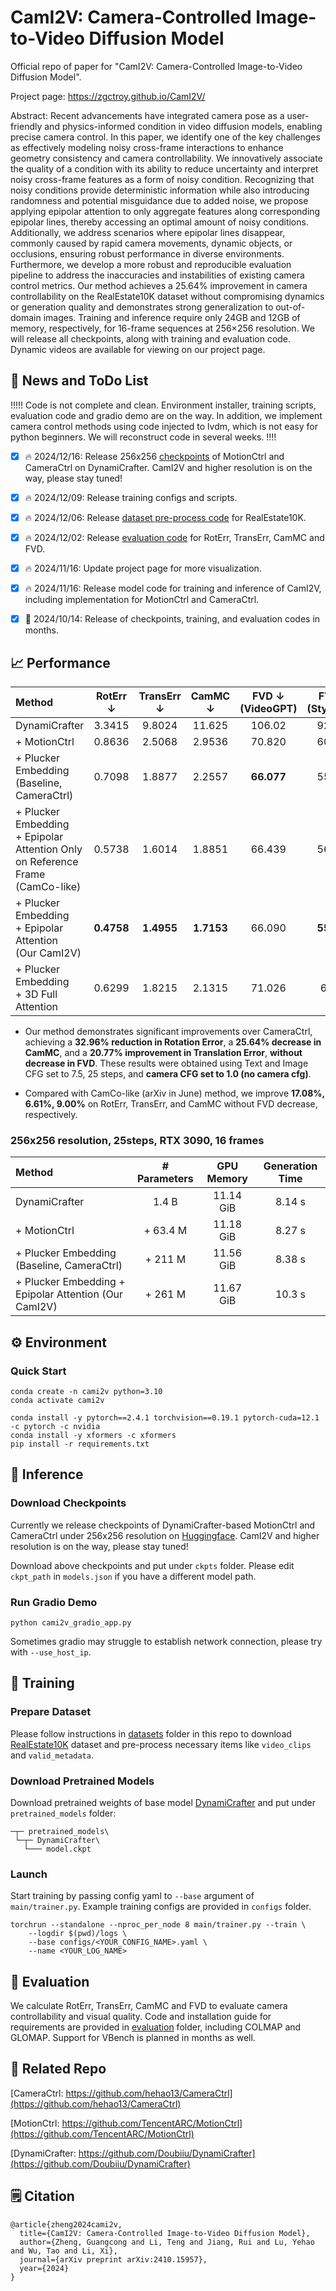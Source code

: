 # CamI2V: Camera-Controlled Image-to-Video Diffusion Model

Official repo of paper for "CamI2V: Camera-Controlled Image-to-Video Diffusion Model".

Project page: https://zgctroy.github.io/CamI2V/

Abstract:
Recent advancements have integrated camera pose as a user-friendly and physics-informed condition in video diffusion models, enabling precise camera control. In this paper, we identify one of the key challenges as effectively modeling noisy cross-frame interactions to enhance geometry consistency and camera controllability. We innovatively associate the quality of a condition with its ability to reduce uncertainty and interpret noisy cross-frame features as a form of noisy condition. Recognizing that noisy conditions provide deterministic information while also introducing randomness and potential misguidance due to added noise, we propose applying epipolar attention to only aggregate features along corresponding epipolar lines, thereby accessing an optimal amount of noisy conditions. Additionally, we address scenarios where epipolar lines disappear, commonly caused by rapid camera movements, dynamic objects, or occlusions, ensuring robust performance in diverse environments.
Furthermore, we develop a more robust and reproducible evaluation pipeline to address the inaccuracies and instabilities of existing camera control metrics. Our method achieves a 25.64\% improvement in camera controllability on the RealEstate10K dataset without compromising dynamics or generation quality and demonstrates strong generalization to out-of-domain images. Training and inference require only 24GB and 12GB of memory, respectively, for 16-frame sequences at 256×256 resolution. We will release all checkpoints, along with training and evaluation code. Dynamic videos are available for viewing on our project page.


## :star2: News and ToDo List

!!!!! Code is not complete and clean. Environment installer, training scripts, evaluation code and gradio demo are on the way. In addition, we implement camera control methods using code injected to lvdm, which is not easy for python beginners. We will reconstruct code in several weeks. !!!! 

- [x]  :fire: 2024/12/16: Release 256x256 [checkpoints](https://huggingface.co/MuteApo/CamI2V/tree/main) of MotionCtrl and CameraCtrl on DynamiCrafter. CamI2V and higher resolution is on the way, please stay tuned!
- [x]  :fire: 2024/12/09: Release training configs and scripts.
- [x]  :fire: 2024/12/06: Release [dataset pre-process code](datasets) for RealEstate10K.
- [x]  :fire: 2024/12/02: Release [evaluation code](evaluation) for RotErr, TransErr, CamMC and FVD.
- [x]  :fire: 2024/11/16: Update project page for more visualization.
- [x]  :fire: 2024/11/16: Release model code for training and inference of CamI2V, including implementation for MotionCtrl and CameraCtrl.
- [x]  :seedling: 2024/10/14: Release of checkpoints, training, and evaluation codes in months.


## :chart_with_upwards_trend: Performance

| Method                                                                              | RotErr $\downarrow$ | TransErr $\downarrow$ | CamMC $\downarrow$ | FVD $\downarrow$<br>(VideoGPT) | FVD $\downarrow$<br>(StyleGAN) |
| :---------------------------------------------------------------------------------- | :-----------------: | :-------------------: | :----------------: | :----------------------------: | :----------------------------: |
| DynamiCrafter                                                                       |       3.3415        |        9.8024         |       11.625       |             106.02             |             92.196             |
| + MotionCtrl                                                                        |       0.8636        |        2.5068         |       2.9536       |             70.820             |             60.363             |
| + Plucker Embedding<br>(Baseline, CameraCtrl)                                       |       0.7098        |        1.8877         |       2.2557       |           **66.077**           |             55.889             |
| + Plucker Embedding<br>+ Epipolar Attention Only on Reference Frame<br>(CamCo-like) |       0.5738        |        1.6014         |       1.8851       |             66.439             |             56.778             |
| + Plucker Embedding<br>+ Epipolar Attention<br>(Our CamI2V)                         |     **0.4758**      |      **1.4955**       |     **1.7153**     |             66.090             |           **55.701**           |
| + Plucker Embedding<br>+ 3D Full Attention                                          |       0.6299        |        1.8215         |       2.1315       |             71.026             |             60.00              |

- Our method demonstrates significant improvements over CameraCtrl, achieving a **32.96% reduction in Rotation Error**, a **25.64% decrease in CamMC**, and a **20.77% improvement in Translation Error**, **without decrease in FVD**. These results were obtained using Text and Image CFG set to 7.5, 25 steps, and **camera CFG set to 1.0 (no camera cfg)**. 

- Compared with CamCo-like (arXiv in June) method, we improve **17.08%, 6.61%, 9.00%** on RotErr, TransErr, and CamMC without FVD decrease, respectively.

### 256x256 resolution, 25steps, RTX 3090, 16 frames

| Method                                                | # Parameters | GPU Memory | Generation Time |
| :---------------------------------------------------- | :----------: | :--------: | :-------------: |
| DynamiCrafter                                         |    1.4 B     | 11.14 GiB  |     8.14 s      |
| + MotionCtrl                                          |   + 63.4 M   | 11.18 GiB  |     8.27 s      |
| + Plucker Embedding (Baseline, CameraCtrl)            |   + 211 M    | 11.56 GiB  |     8.38 s      |
| + Plucker Embedding + Epipolar Attention (Our CamI2V) |   + 261 M    | 11.67 GiB  |     10.3 s      |

<!-- 
## :camera: Visualization

### 1024x576

zoom in + zoom out

![](https://github.com/user-attachments/assets/1405ee33-8404-40c9-b530-398c9aab88a5)

### 512x320

![](https://github.com/user-attachments/assets/1c45d326-7dca-406b-a6e7-b46df90fceb1)
![](https://github.com/user-attachments/assets/a2176d29-d305-4a16-9ed3-c01440f5fc9a)
![](https://github.com/user-attachments/assets/a766dbb2-9a7c-4d0d-a991-87c6534be316)

Also see 512 resolution part of [https://zgctroy.github.io/CamI2V/](https://zgctroy.github.io/CamI2V/)

### 256x256

See 256 resolution part of [https://zgctroy.github.io/CamI2V/](https://zgctroy.github.io/CamI2V/) -->


## :gear: Environment

### Quick Start

```shell
conda create -n cami2v python=3.10
conda activate cami2v

conda install -y pytorch==2.4.1 torchvision==0.19.1 pytorch-cuda=12.1 -c pytorch -c nvidia
conda install -y xformers -c xformers
pip install -r requirements.txt
```

## :dizzy: Inference

### Download Checkpoints

Currently we release checkpoints of DynamiCrafter-based MotionCtrl and CameraCtrl under 256x256 resolution on [Huggingface](https://huggingface.co/MuteApo/CamI2V/tree/main).
CamI2V and higher resolution is on the way, please stay tuned!

Download above checkpoints and put under `ckpts` folder.
Please edit `ckpt_path` in `models.json` if you have a different model path.

### Run Gradio Demo

```shell
python cami2v_gradio_app.py
```

Sometimes gradio may struggle to establish network connection, please try with `--use_host_ip`.

## :rocket: Training

### Prepare Dataset

Please follow instructions in [datasets](datasets) folder in this repo to download [RealEstate10K](https://google.github.io/realestate10k) dataset and pre-process necessary items like `video_clips` and `valid_metadata`.

### Download Pretrained Models

Download pretrained weights of base model [DynamiCrafter](https://huggingface.co/Doubiiu/DynamiCrafter) and put under `pretrained_models` folder:

```shell
─┬─ pretrained_models\
 └─┬─ DynamiCrafter\
   └─── model.ckpt
```

### Launch

Start training by passing config yaml to `--base` argument of `main/trainer.py`. Example training configs are provided in `configs` folder.

```shell
torchrun --standalone --nproc_per_node 8 main/trainer.py --train \
    --logdir $(pwd)/logs \
    --base configs/<YOUR_CONFIG_NAME>.yaml \
    --name <YOUR_LOG_NAME>
```

## :wrench: Evaluation

We calculate RotErr, TransErr, CamMC and FVD to evaluate camera controllability and visual quality. 
Code and installation guide for requirements are provided in [evaluation](evaluation) folder, including COLMAP and GLOMAP.
Support for VBench is planned in months as well.


## :hugs: Related Repo

[CameraCtrl: https://github.com/hehao13/CameraCtrl](https://github.com/hehao13/CameraCtrl)

[MotionCtrl: https://github.com/TencentARC/MotionCtrl](https://github.com/TencentARC/MotionCtrl)

[DynamiCrafter: https://github.com/Doubiiu/DynamiCrafter](https://github.com/Doubiiu/DynamiCrafter)


## :spiral_notepad: Citation

```
@article{zheng2024cami2v,
  title={CamI2V: Camera-Controlled Image-to-Video Diffusion Model},
  author={Zheng, Guangcong and Li, Teng and Jiang, Rui and Lu, Yehao and Wu, Tao and Li, Xi},
  journal={arXiv preprint arXiv:2410.15957},
  year={2024}
}
```
